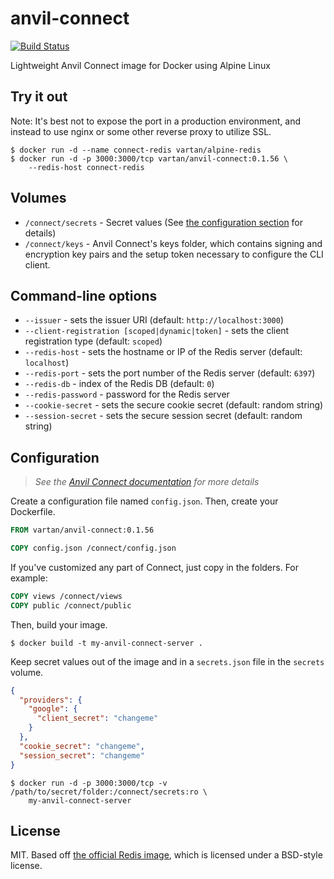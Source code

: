 # anvil-connect

[![Build Status](https://travis-ci.org/vsimonian/docker-anvil-connect.svg)](https://travis-ci.org/vsimonian/docker-anvil-connect)

Lightweight Anvil Connect image for Docker using Alpine Linux

## Try it out

Note: It's best not to expose the port in a production environment, and instead
to use nginx or some other reverse proxy to utilize SSL.

```
$ docker run -d --name connect-redis vartan/alpine-redis
$ docker run -d -p 3000:3000/tcp vartan/anvil-connect:0.1.56 \
    --redis-host connect-redis
```

## Volumes

- `/connect/secrets` - Secret values (See [the configuration section](#configuration)
  for details)
- `/connect/keys` - Anvil Connect's keys folder, which contains signing and
  encryption key pairs and the setup token necessary to configure the CLI client.

## Command-line options

- `--issuer` - sets the issuer URI (default: `http://localhost:3000`)
- `--client-registration [scoped|dynamic|token]` - sets the client registration
  type (default: `scoped`)
- `--redis-host` - sets the hostname or IP of the Redis server (default:
  `localhost`)
- `--redis-port` - sets the port number of the Redis server (default: `6397`)
- `--redis-db` - index of the Redis DB (default: `0`)
- `--redis-password` - password for the Redis server
- `--cookie-secret` - sets the secure cookie secret (default: random string)
- `--session-secret` - sets the secure session secret (default: random string)

## Configuration

> _See the [Anvil Connect documentation][connect-docs] for more details_

Create a configuration file named `config.json`. Then, create your Dockerfile.

```Dockerfile
FROM vartan/anvil-connect:0.1.56

COPY config.json /connect/config.json
```

If you've customized any part of Connect, just copy in the folders. For example:

```Dockerfile
COPY views /connect/views
COPY public /connect/public
```

Then, build your image.

```
$ docker build -t my-anvil-connect-server .
```

Keep secret values out of the image and in a `secrets.json` file in the
`secrets` volume.

```json
{
  "providers": {
    "google": {
      "client_secret": "changeme"
    }
  },
  "cookie_secret": "changeme",
  "session_secret": "changeme"
}
```

```
$ docker run -d -p 3000:3000/tcp -v /path/to/secret/folder:/connect/secrets:ro \
    my-anvil-connect-server
```

## License

MIT. Based off [the official Redis image][redis-image], which is licensed under a
BSD-style license.

[connect-docs]: https://github.com/anvilresearch/connect-docs
[redis-image]: https://github.com/docker-library/redis
